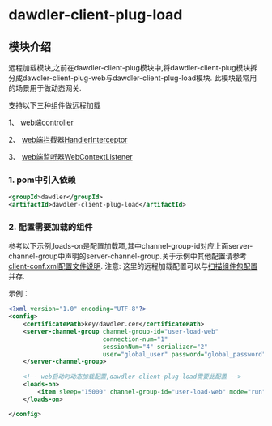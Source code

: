 # dawdler-client-plug-load

## 模块介绍

远程加载模块,之前在dawdler-client-plug模块中,将dawdler-client-plug模块拆分成dawdler-client-plug-web与dawdler-client-plug-load模块.
此模块最常用的场景用于做动态网关. 

支持以下三种组件做远程加载

1、 [web端controller](../dawdler-client-plug-web/README.md#3-controller注解)

2、 [web端拦截器HandlerInterceptor](../dawdler-client-plug-web/README.md#5-HandlerInterceptor-拦截器)

3、 [web端监听器WebContextListener](../dawdler-client-plug-web/README.md#6-webcontextlistener-监听器)


### 1. pom中引入依赖

```xml
<groupId>dawdler</groupId>
<artifactId>dawdler-client-plug-load</artifactId>
```


### 2. 配置需要加载的组件

参考以下示例,loads-on是配置加载项,其中channel-group-id对应上面server-channel-group中声明的server-channel-group.关于示例中其他配置请参考[client-conf.xml配置文件说明](../dawdler-client/README.md#2-client-confxml配置文件说明). 注意: 这里的远程加载配置可以与[扫描组件包配置](../dawdler-client-plug-web/README.md#11-扫描组件包配置)并存.

示例：

```xml
<?xml version="1.0" encoding="UTF-8"?>
<config>
    <certificatePath>key/dawdler.cer</certificatePath>
    <server-channel-group channel-group-id="user-load-web"
                          connection-num="1"
                          sessionNum="4" serializer="2"
                          user="global_user" password="global_password">
    </server-channel-group>
  
    <!-- web启动时动态加载配置,dawdler-client-plug-load需要此配置 -->
    <loads-on>
        <item sleep="15000" channel-group-id="user-load-web" mode="run">user</item><!-- 配置加载user-load-web服务中的user模块,channel-group-id指定组,mode=run 为运行模式 不再检查更新,如果不填写mode 默认为debug模式 会触发sleep 检查更新间隔 毫秒单位 -->
    </loads-on>

</config>
``` 


